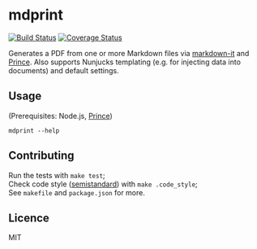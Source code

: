 # mdprint

[![Build Status](https://travis-ci.com/attentif/mdprint.svg?branch=master)](https://travis-ci.com/attentif/mdprint)
[![Coverage Status](https://coveralls.io/repos/github/attentif/mdprint/badge.svg?branch=master)](https://coveralls.io/github/attentif/mdprint?branch=master)

Generates a PDF from one or more Markdown files via [markdown-it](https://github.com/markdown-it/markdown-it) and [Prince](https://www.princexml.com/). Also supports Nunjucks templating (e.g. for injecting data into documents) and default settings.

## Usage

(Prerequisites: Node.js, [Prince](https://www.princexml.com/))

`mdprint --help`

## Contributing

Run the tests with `make test`;<br>
Check code style ([semistandard](https://github.com/standard/semistandard)) with `make .code_style`;<br>
See `makefile` and `package.json` for more.

## Licence

MIT
